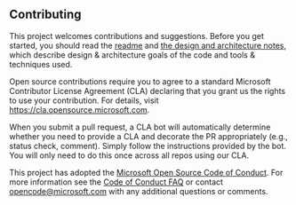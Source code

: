 ## Contributing

This project welcomes contributions and suggestions. Before you get started, you should
read the [readme](README.md) and [the design and architecture notes](docs/Design_and_Architecture.md), which describe design & architecture goals of the code and tools & techniques used.

Open source contributions require you to agree to a standard Microsoft Contributor License Agreement (CLA) declaring that you grant us the rights to use your contribution. For details, visit https://cla.opensource.microsoft.com.

When you submit a pull request, a CLA bot will automatically determine whether you need to provide a CLA and decorate the PR appropriately (e.g., status check, comment). Simply follow the instructions provided by the bot. You will only need to do this once across all repos using our CLA.

This project has adopted the [Microsoft Open Source Code of Conduct](https://opensource.microsoft.com/codeofconduct/). For more information see the [Code of Conduct FAQ](https://opensource.microsoft.com/codeofconduct/faq/) or contact [opencode@microsoft.com](mailto:opencode@microsoft.com) with any additional questions or comments.
